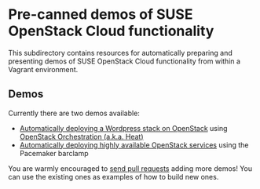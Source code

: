 # Pre-canned demos of SUSE OpenStack Cloud functionality

This subdirectory contains resources for automatically
preparing and presenting demos of SUSE OpenStack Cloud functionality
from within a Vagrant environment.

## Demos

Currently there are two demos available:

*   [Automatically deploying a Wordpress stack on OpenStack](heat-wordpress/) using
    [OpenStack Orchestration (a.k.a. Heat)](https://wiki.openstack.org/wiki/Heat)
*   [Automatically deploying highly available OpenStack services](HA/) using
    the Pacemaker barclamp

You are warmly encouraged to
[send pull requests](https://help.github.com/articles/using-pull-requests/)
adding more demos!  You can use the existing ones as examples of how
to build new ones.
